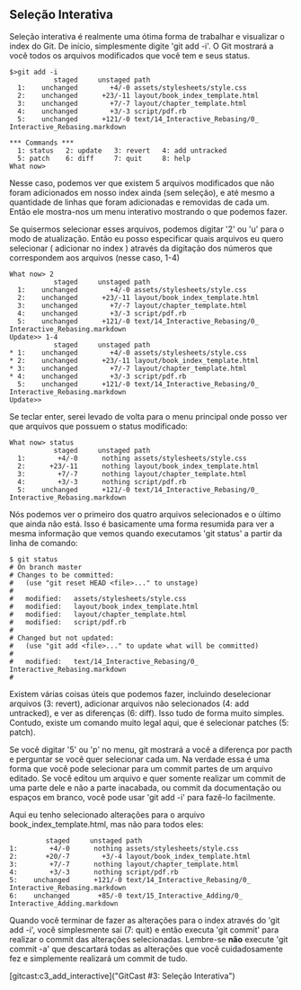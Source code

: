 ﻿## Seleção Interativa ##

Seleção interativa é realmente uma ótima forma de trabalhar e visualizar o index
do Git. De início, simplesmente digite 'git add -i'. O Git mostrará a você
todos os arquivos modificados que você tem e seus status.

	$>git add -i
	           staged     unstaged path
	  1:    unchanged        +4/-0 assets/stylesheets/style.css
	  2:    unchanged      +23/-11 layout/book_index_template.html
	  3:    unchanged        +7/-7 layout/chapter_template.html
	  4:    unchanged        +3/-3 script/pdf.rb
	  5:    unchanged      +121/-0 text/14_Interactive_Rebasing/0_ Interactive_Rebasing.markdown

	*** Commands ***
	  1: status	  2: update	  3: revert	  4: add untracked
	  5: patch	  6: diff	  7: quit	  8: help
	What now>

Nesse caso, podemos ver que existem 5 arquivos modificados que não foram
adicionados em nosso index ainda (sem seleção), e até mesmo a quantidade de
linhas que foram adicionadas e removidas de cada um. Então ele mostra-nos um
menu interativo mostrando o que podemos fazer.

Se quisermos selecionar esses arquivos, podemos digitar '2' ou 'u' para o modo
de atualização. Então eu posso especificar quais arquivos eu quero selecionar
( adicionar no index ) através da digitação dos números que correspondem aos
arquivos (nesse caso, 1-4)

	What now> 2
	           staged     unstaged path
	  1:    unchanged        +4/-0 assets/stylesheets/style.css
	  2:    unchanged      +23/-11 layout/book_index_template.html
	  3:    unchanged        +7/-7 layout/chapter_template.html
	  4:    unchanged        +3/-3 script/pdf.rb
	  5:    unchanged      +121/-0 text/14_Interactive_Rebasing/0_ Interactive_Rebasing.markdown
	Update>> 1-4
	           staged     unstaged path
	* 1:    unchanged        +4/-0 assets/stylesheets/style.css
	* 2:    unchanged      +23/-11 layout/book_index_template.html
	* 3:    unchanged        +7/-7 layout/chapter_template.html
	* 4:    unchanged        +3/-3 script/pdf.rb
	  5:    unchanged      +121/-0 text/14_Interactive_Rebasing/0_ Interactive_Rebasing.markdown
	Update>>

Se teclar enter, serei levado de volta para o menu principal onde posso ver
que arquivos que possuem o status modificado:

	What now> status
	           staged     unstaged path
	  1:        +4/-0      nothing assets/stylesheets/style.css
	  2:      +23/-11      nothing layout/book_index_template.html
	  3:        +7/-7      nothing layout/chapter_template.html
	  4:        +3/-3      nothing script/pdf.rb
	  5:    unchanged      +121/-0 text/14_Interactive_Rebasing/0_ Interactive_Rebasing.markdown

Nós podemos ver o primeiro dos quatro arquivos selecionados e o último que
ainda não está. Isso é basicamente uma forma resumida para ver a mesma
informação que vemos quando executamos 'git status' a partir da linha de comando:

	$ git status
	# On branch master
	# Changes to be committed:
	#   (use "git reset HEAD <file>..." to unstage)
	#
	#	modified:   assets/stylesheets/style.css
	#	modified:   layout/book_index_template.html
	#	modified:   layout/chapter_template.html
	#	modified:   script/pdf.rb
	#
	# Changed but not updated:
	#   (use "git add <file>..." to update what will be committed)
	#
	#	modified:   text/14_Interactive_Rebasing/0_ Interactive_Rebasing.markdown
	#

Existem várias coisas úteis que podemos fazer, incluindo deselecionar
arquivos (3: revert), adicionar arquivos não selecionados (4: add untracked),
e ver as diferenças (6: diff). Isso tudo de forma muito simples. Contudo,
existe um comando muito legal aqui, que é selecionar patches (5: patch).

Se você digitar '5' ou 'p' no menu, git mostrará a você a diferença por pacth
e perguntar se você quer selecionar cada um. Na verdade essa é uma
forma que você pode selecionar para um commit partes de um arquivo editado. Se
você editou um arquivo e quer somente realizar um commit de uma parte dele e
não a parte inacabada, ou commit da documentação ou espaços em branco, você
pode usar 'git add -i' para fazê-lo facilmente.

Aqui eu tenho selecionado alterações para o arquivo book_index_template.html,
mas não para todos eles:

	         staged     unstaged path
	1:        +4/-0      nothing assets/stylesheets/style.css
	2:       +20/-7        +3/-4 layout/book_index_template.html
	3:        +7/-7      nothing layout/chapter_template.html
	4:        +3/-3      nothing script/pdf.rb
	5:    unchanged      +121/-0 text/14_Interactive_Rebasing/0_ Interactive_Rebasing.markdown
	6:    unchanged       +85/-0 text/15_Interactive_Adding/0_ Interactive_Adding.markdown

Quando você terminar de fazer as alterações para o index através do
'git add -i', você simplesmente sai (7: quit) e então executa 'git commit' para
realizar o commit das alterações selecionadas. Lembre-se **não** execute
'git commit -a' que descartará todas as alterações que você cuidadosamente fez
e simplemente realizará um commit de tudo.

[gitcast:c3_add_interactive]("GitCast #3: Seleção Interativa")
